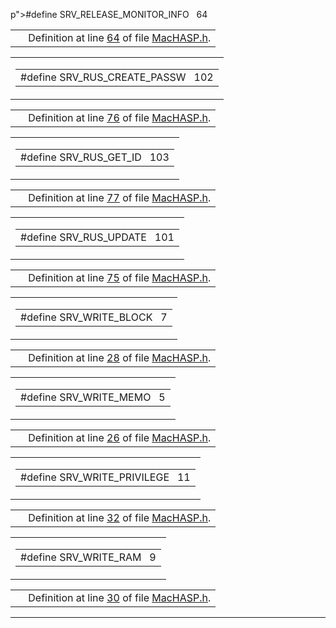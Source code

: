 p">#define SRV_RELEASE_MONITOR_INFO   64</td>
</tr>
</tbody>
</table></td>
</tr>
</tbody>
</table>

|  |  |
|----|----|
|   | Definition at line <a href="MacHASP_8h-source.md#l00064" class="el">64</a> of file <a href="MacHASP_8h-source.md" class="el">MacHASP.h</a>. |

<span id="7078c75a684bd1545deaa73f599cab2c" class="anchor"></span>

<table class="mdTable" data-cellpadding="2" data-cellspacing="0">
<colgroup>
<col style="width: 100%" />
</colgroup>
<tbody>
<tr>
<td class="mdRow"><table data-cellpadding="0" data-cellspacing="0" data-border="0">
<tbody>
<tr>
<td class="md" data-nowrap="" data-valign="top">#define SRV_RUS_CREATE_PASSW   102</td>
</tr>
</tbody>
</table></td>
</tr>
</tbody>
</table>

|  |  |
|----|----|
|   | Definition at line <a href="MacHASP_8h-source.md#l00076" class="el">76</a> of file <a href="MacHASP_8h-source.md" class="el">MacHASP.h</a>. |

<span id="9fff4b4dccf1c4cdd7eed572507f7ad4" class="anchor"></span>

<table class="mdTable" data-cellpadding="2" data-cellspacing="0">
<colgroup>
<col style="width: 100%" />
</colgroup>
<tbody>
<tr>
<td class="mdRow"><table data-cellpadding="0" data-cellspacing="0" data-border="0">
<tbody>
<tr>
<td class="md" data-nowrap="" data-valign="top">#define SRV_RUS_GET_ID   103</td>
</tr>
</tbody>
</table></td>
</tr>
</tbody>
</table>

|  |  |
|----|----|
|   | Definition at line <a href="MacHASP_8h-source.md#l00077" class="el">77</a> of file <a href="MacHASP_8h-source.md" class="el">MacHASP.h</a>. |

<span id="50f8eb4c41c16eff51caa77f93a4a742" class="anchor"></span>

<table class="mdTable" data-cellpadding="2" data-cellspacing="0">
<colgroup>
<col style="width: 100%" />
</colgroup>
<tbody>
<tr>
<td class="mdRow"><table data-cellpadding="0" data-cellspacing="0" data-border="0">
<tbody>
<tr>
<td class="md" data-nowrap="" data-valign="top">#define SRV_RUS_UPDATE   101</td>
</tr>
</tbody>
</table></td>
</tr>
</tbody>
</table>

|  |  |
|----|----|
|   | Definition at line <a href="MacHASP_8h-source.md#l00075" class="el">75</a> of file <a href="MacHASP_8h-source.md" class="el">MacHASP.h</a>. |

<span id="e519d2600b2afd0864bb7d85844fa18b" class="anchor"></span>

<table class="mdTable" data-cellpadding="2" data-cellspacing="0">
<colgroup>
<col style="width: 100%" />
</colgroup>
<tbody>
<tr>
<td class="mdRow"><table data-cellpadding="0" data-cellspacing="0" data-border="0">
<tbody>
<tr>
<td class="md" data-nowrap="" data-valign="top">#define SRV_WRITE_BLOCK   7</td>
</tr>
</tbody>
</table></td>
</tr>
</tbody>
</table>

|  |  |
|----|----|
|   | Definition at line <a href="MacHASP_8h-source.md#l00028" class="el">28</a> of file <a href="MacHASP_8h-source.md" class="el">MacHASP.h</a>. |

<span id="7dbb219b731f3978a73e3d6a7f8a9a9e" class="anchor"></span>

<table class="mdTable" data-cellpadding="2" data-cellspacing="0">
<colgroup>
<col style="width: 100%" />
</colgroup>
<tbody>
<tr>
<td class="mdRow"><table data-cellpadding="0" data-cellspacing="0" data-border="0">
<tbody>
<tr>
<td class="md" data-nowrap="" data-valign="top">#define SRV_WRITE_MEMO   5</td>
</tr>
</tbody>
</table></td>
</tr>
</tbody>
</table>

|  |  |
|----|----|
|   | Definition at line <a href="MacHASP_8h-source.md#l00026" class="el">26</a> of file <a href="MacHASP_8h-source.md" class="el">MacHASP.h</a>. |

<span id="85a76e0444244fbcf590a7a7f25bc0b9" class="anchor"></span>

<table class="mdTable" data-cellpadding="2" data-cellspacing="0">
<colgroup>
<col style="width: 100%" />
</colgroup>
<tbody>
<tr>
<td class="mdRow"><table data-cellpadding="0" data-cellspacing="0" data-border="0">
<tbody>
<tr>
<td class="md" data-nowrap="" data-valign="top">#define SRV_WRITE_PRIVILEGE   11</td>
</tr>
</tbody>
</table></td>
</tr>
</tbody>
</table>

|  |  |
|----|----|
|   | Definition at line <a href="MacHASP_8h-source.md#l00032" class="el">32</a> of file <a href="MacHASP_8h-source.md" class="el">MacHASP.h</a>. |

<span id="57cf78759483c9da0f8d471429301a18" class="anchor"></span>

<table class="mdTable" data-cellpadding="2" data-cellspacing="0">
<colgroup>
<col style="width: 100%" />
</colgroup>
<tbody>
<tr>
<td class="mdRow"><table data-cellpadding="0" data-cellspacing="0" data-border="0">
<tbody>
<tr>
<td class="md" data-nowrap="" data-valign="top">#define SRV_WRITE_RAM   9</td>
</tr>
</tbody>
</table></td>
</tr>
</tbody>
</table>

|  |  |
|----|----|
|   | Definition at line <a href="MacHASP_8h-source.md#l00030" class="el">30</a> of file <a href="MacHASP_8h-source.md" class="el">MacHASP.h</a>. |

------------------------------------------------------------------------

